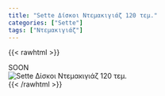 ```yaml
---
title: "Sette Δίσκοι Ντεμακιγιάζ 120 τεμ."
categories: ["Sette"]
tags: ["Ντεμακιγιάζ"]
---
```

{{< rawhtml >}}

<div class="sload412"><div class="product">SOON<br><div class="pimg"><img alt="Sette Δίσκοι Ντεμακιγιάζ 120 τεμ." title="Sette Δίσκοι Ντεμακιγιάζ 120 τεμ." src="/media/images/sette-diskoi-ntemakigiaz-120-tem.jpg"></div></div></div>
{{< /rawhtml >}}


